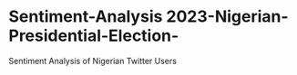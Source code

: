 # Sentiment-Analysis 2023-Nigerian-Presidential-Election-
Sentiment Analysis of Nigerian Twitter Users
